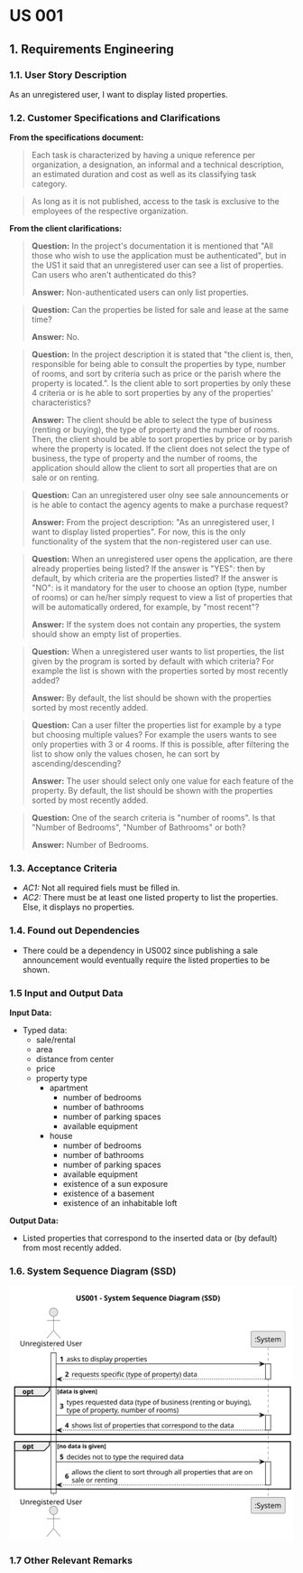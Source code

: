 # US 001

## 1. Requirements Engineering


### 1.1. User Story Description


As an unregistered user, I want to display listed properties.


### 1.2. Customer Specifications and Clarifications 


**From the specifications document:**

>	Each task is characterized by having a unique reference per organization, a designation, an informal and a technical description, an estimated duration and cost as well as its classifying task category. 

>	As long as it is not published, access to the task is exclusive to the employees of the respective organization. 



**From the client clarifications:**

> **Question:** In the project's documentation it is mentioned that "All those who wish to use the application must be authenticated", but in the US1 it said that an unregistered user can see a list of properties. Can users who aren't authenticated do this?
>  
> **Answer:** Non-authenticated users can only list properties.


> **Question:** Can the properties be listed for sale and lease at the same time?
>  
> **Answer:** No.


> **Question:** In the project description it is stated that "the client is, then, responsible for being able to consult the properties by type, number of rooms, and sort by criteria such as price or the parish where the property is located.". Is the client able to sort properties by only these 4 criteria or is he able to sort properties by any of the properties' characteristics?
>
> **Answer:** The client should be able to select the type of business (renting or buying), the type of property and the number of rooms. Then, the client should be able to sort properties by price or by parish where the property is located. If the client does not select the type of business, the type of property and the number of rooms, the application should allow the client to sort all properties that are on sale or on renting.


> **Question:** Can an unregistered user olny see sale announcements or is he able to contact the agency agents to make a purchase request?
>
> **Answer:** From the project description: "As an unregistered user, I want to display listed properties". For now, this is the only functionality of the system that the non-registered user can use.


> **Question:** When an unregistered user opens the application, are there already properties being listed? If the answer is "YES": then by default, by which criteria are the properties listed? If the answer is "NO": is it mandatory for the user to choose an option (type, number of rooms) or can he/her simply request to view a list of properties that will be automatically ordered, for example, by "most recent"?
>
> **Answer:** If the system does not contain any properties, the system should show an empty list of properties.


> **Question:** When a unregistered user wants to list properties, the list given by the program is sorted by default with which criteria? For example the list is shown with the properties sorted by most recently added?
>
> **Answer:** By default, the list should be shown with the properties sorted by most recently added.


> **Question:** Can a user filter the properties list for example by a type but choosing multiple values? For example the users wants to see only properties with 3 or 4 rooms. If this is possible, after filtering the list to show only the values chosen, he can sort by ascending/descending?
>
> **Answer:** The user should select only one value for each feature of the property. By default, the list should be shown with the properties sorted by most recently added.


> **Question:** One of the search criteria is "number of rooms". Is that "Number of Bedrooms", "Number of Bathrooms" or both?
>
> **Answer:** Number of Bedrooms.



### 1.3. Acceptance Criteria

* *AC1:* Not all required fiels must be filled in.
* *AC2:* There must be at least one listed property to list the properties. Else, it displays no properties.

### 1.4. Found out Dependencies


* There could be a dependency in US002 since publishing a sale announcement would eventually require the listed properties to be shown.


### 1.5 Input and Output Data


**Input Data:**

* Typed data:
	* sale/rental
	* area
	* distance from center
	* price
	* property type
		* apartment
			* number of bedrooms
			* number of bathrooms
			* number of parking spaces
			* available equipment
		* house
			* number of bedrooms
			* number of bathrooms
			* number of parking spaces
			* available equipment
			* existence of a sun exposure
			* existence of a basement
			* existence of an inhabitable loft

**Output Data:**

* Listed properties that correspond to the inserted data or (by default) from most recently added.

### 1.6. System Sequence Diagram (SSD)

![System Sequence Diagram](svg/us001-system-sequence-diagram.svg)

### 1.7 Other Relevant Remarks